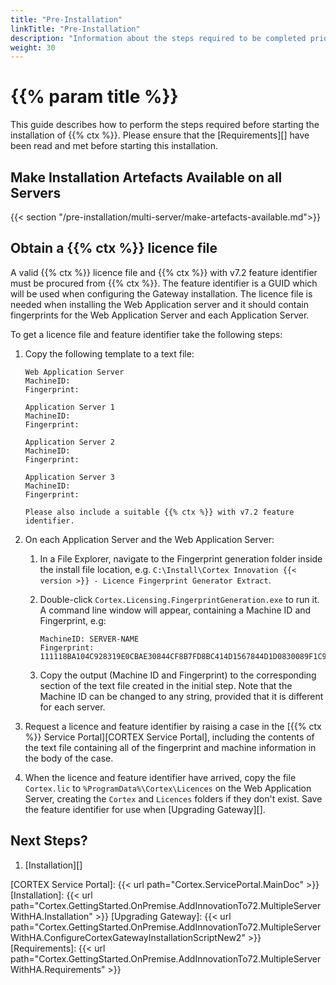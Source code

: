 ```yaml
---
title: "Pre-Installation"
linkTitle: "Pre-Installation"
description: "Information about the steps required to be completed prior to starting the installation."
weight: 30
---
```


# {{% param title %}}

This guide describes how to perform the steps required before starting the installation of {{% ctx %}}. Please ensure that the [Requirements][] have been read and met before starting this installation.

## Make Installation Artefacts Available on all Servers

{{< section "/pre-installation/multi-server/make-artefacts-available.md">}}

## Obtain a {{% ctx %}} licence file

A valid {{% ctx %}} licence file and {{% ctx %}} with v7.2 feature identifier must be procured from {{% ctx %}}. The feature identifier is a GUID which will be used when configuring the Gateway installation. The licence file is needed when installing the Web Application server and it should contain fingerprints for the Web Application Server and each Application Server.

To get a licence file and feature identifier take the following steps:

1. Copy the following template to a text file:

    ```text
    Web Application Server
    MachineID: 
    Fingerprint: 

    Application Server 1
    MachineID: 
    Fingerprint: 

    Application Server 2
    MachineID: 
    Fingerprint: 

    Application Server 3
    MachineID: 
    Fingerprint: 

    Please also include a suitable {{% ctx %}} with v7.2 feature identifier.
    ```

1. On each Application Server and the Web Application Server:
    1. In a File Explorer, navigate to the Fingerprint generation folder inside the install file location, e.g. `C:\Install\Cortex Innovation {{< version >}} - Licence Fingerprint Generator Extract`.
    1. Double-click `Cortex.Licensing.FingerprintGeneration.exe` to run it. A command line window will appear, containing a Machine ID and Fingerprint, e.g:

       ```text
       MachineID: SERVER-NAME
       Fingerprint: 111118BA104C928319E0CBAE30844CF8B7FD8BC414D1567844D1D0830089F1C9BF5C6
       ```

    1. Copy the output (Machine ID and Fingerprint) to the corresponding section of the text file created in the initial step. Note that the Machine ID can be changed to any string, provided that it is different for each server.
1. Request a licence and feature identifier by raising a case in the [{{% ctx %}} Service Portal][CORTEX Service Portal], including the contents of the text file containing all of the fingerprint and machine information in the body of the case.
1. When the licence and feature identifier have arrived, copy the file `Cortex.lic` to `%ProgramData%\Cortex\Licences` on the Web Application Server, creating the `Cortex` and `Licences` folders if they don't exist. Save the feature identifier for use when [Upgrading Gateway][].

## Next Steps?

1. [Installation][]

[CORTEX Service Portal]: {{< url path="Cortex.ServicePortal.MainDoc" >}}
[Installation]: {{< url path="Cortex.GettingStarted.OnPremise.AddInnovationTo72.MultipleServerWithHA.Installation" >}}
[Upgrading Gateway]: {{< url path="Cortex.GettingStarted.OnPremise.AddInnovationTo72.MultipleServerWithHA.ConfigureCortexGatewayInstallationScriptNew2" >}}
[Requirements]: {{< url path="Cortex.GettingStarted.OnPremise.AddInnovationTo72.MultipleServerWithHA.Requirements" >}}
